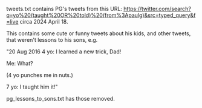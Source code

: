 tweets.txt contains PG's tweets from this URL: https://twitter.com/search?q=yo%20(taught%20OR%20told)%20(from%3Apaulg)&src=typed_query&f=live circa 2024 April 18.

This contains some cute or funny tweets about his kids, and other tweets, that weren't lessons to his sons, e.g.

"20 Aug 2016
4 yo: I learned a new trick, Dad!
 
Me: What?
 
(4 yo punches me in nuts.)
 
7 yo: I taught him it!"

pg_lessons_to_sons.txt has those removed.

